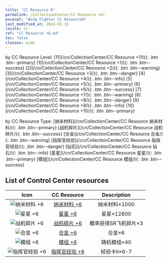 ```yaml
---
title: "CC Resource 6"
permalink: /CollectionCenter/CC Resource +6/
excerpt: "Wing Fighter CC Resource6"
last_modified_at: 2024-01-15
locale: cn
ref: "CC Resource +6.md"
toc: false
classes: wide
---
```


  by CC Resource Level:  [11](/cn/CollectionCenter/CC Resource +11/){: .btn .btn--primary}   [1](/cn/CollectionCenter/CC Resource +1/){: .btn .btn--success}   [2](/cn/CollectionCenter/CC Resource +2/){: .btn .btn--warning}   [3](/cn/CollectionCenter/CC Resource +3/){: .btn .btn--danger}   [4](/cn/CollectionCenter/CC Resource +4/){: .btn .btn--info}   [5](/cn/CollectionCenter/CC Resource +5/){: .btn .btn--primary}   [6](/cn/CollectionCenter/CC Resource +6/){: .btn .btn--success}   [7](/cn/CollectionCenter/CC Resource +7/){: .btn .btn--warning}   [8](/cn/CollectionCenter/CC Resource +8/){: .btn .btn--danger}   [9](/cn/CollectionCenter/CC Resource +9/){: .btn .btn--info}   [10](/cn/CollectionCenter/CC Resource +10/){: .btn .btn--primary} 

  by CC Resource Type:  [纳米材料](/cn/CollectionCenter/CC Resource 纳米材料/){: .btn .btn--primary}   [战机碎片](/cn/CollectionCenter/CC Resource 战机碎片/){: .btn .btn--success}   [合金](/cn/CollectionCenter/CC Resource 合金/){: .btn .btn--warning}   [指挥官经验](/cn/CollectionCenter/CC Resource 指挥官经验/){: .btn .btn--danger}   [钻石](/cn/CollectionCenter/CC Resource 钻石/){: .btn .btn--info}   [星星](/cn/CollectionCenter/CC Resource 星星/){: .btn .btn--primary}   [模组](/cn/CollectionCenter/CC Resource 模组/){: .btn .btn--success} 

## List of Control Center resources

  |   Icon |      CC Resource        |   Description   |
  |:------:|:---------------:|:---------------:|
  | ![纳米材料 +6](/images/cc/CC_Nano_Material_5_p.png) | [纳米材料 +6](/cn/CollectionCenter/纳米材料_6/) | 纳米材料×1000 |
  | ![星星 +6](/images/cc/CC_Star_5_p.png) | [星星 +6](/cn/CollectionCenter/星星_6/) | 星星×12800 |
  | ![战机碎片 +6](/images/cc/CC_Fighter_Shard_5_p.png) | [战机碎片 +6](/cn/CollectionCenter/战机碎片_6/) | 概率获得SR飞机碎片×3 |
  | ![合金 +6](/images/cc/CC_Alloy_Plate_5_p.png) | [合金 +6](/cn/CollectionCenter/合金_6/) | 合金×6 |
  | ![模组 +6](/images/cc/CC_Module_5_p.png) | [模组 +6](/cn/CollectionCenter/模组_6/) | 随机模组×40 |
  | ![指挥官经验 +6](/images/cc/CC_Pilot_EXP_Card_5_p.png) | [指挥官经验 +6](/cn/CollectionCenter/指挥官经验_6/) | 经验卡II×6-7 |
